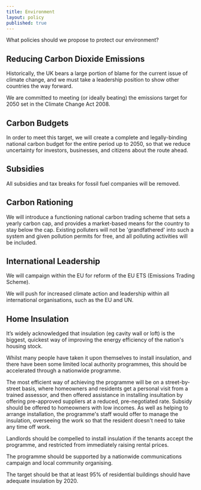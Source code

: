 ```yaml
---
title: Environment
layout: policy
published: true
---
```


What policies should we propose to protect our environment?

## Reducing Carbon Dioxide Emissions

Historically, the UK bears a large portion of blame for the current issue of climate change, and we must take a leadership
position to show other countries the way forward.

We are committed to meeting (or ideally beating) the emissions target for 2050 set in the Climate Change Act 2008. 

## Carbon Budgets

In order to meet this target, we will create a complete and legally-binding national carbon 
budget for the entire period up to 2050, so that we reduce uncertainty for investors, businesses,
and citizens about the route ahead.

## Subsidies

All subsidies and tax breaks for fossil fuel companies will be removed.

## Carbon Rationing

We will introduce a functioning national carbon trading scheme that sets a yearly carbon cap, and provides a 
market-based means for the country to stay below the cap. Existing polluters will not be 'grandfathered' into 
such a system and given pollution permits for free, and all polluting activities will be included.

## International Leadership

We will campaign within the EU for reform of the EU ETS (Emissions Trading Scheme).

We will push for increased climate action and leadership within all international organisations, such as the EU and UN.

## Home Insulation

It’s widely acknowledged that insulation (eg cavity wall or loft) is the biggest, quickest way of improving the energy efficiency of the nation's housing stock.

Whilst many people have taken it upon themselves to install insulation, and there have been some limited local authority programmes, this should be accelerated through a nationwide programme.

The most efficient way of achieving the programme will be on a street-by-street basis, where homeowners and residents get a personal visit from a trained assessor, and then offered assistance in installing insultation by offering pre-approved suppliers at a reduced, pre-negotiated rate. Subsidy should be offered to homeowners with low incomes. As well as helping to arrange installation, the programme's staff would offer to manage the insulation, overseeing the work so that the resident doesn't need to take any time off work.

Landlords should be compelled to install insulation if the tenants accept the programme, and restricted from immediately raising rental prices.

The programme should be supported by a nationwide communications campaign and local community organising.

The target should be that at least 95% of residential buildings should have adequate insulation by 2020.
